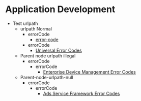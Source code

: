 # Application Development
- Test urlpath<!--test-urlpath-->
  - urlpath Normal<!--urlpath-normal-->
    - errorCode<!--errorcode-full-->
      - [error-code](onlyfortest/reference/apis-media-kit/errorcode-media.md)  
    - errorCode<!--errorcode-universal-->
      - [Universal Error Codes](onlyfortest/reference/errorcode-universal.md)
  - Parent node urlpath illegal<!--urlpath-illegal-->
    - errorCode<!--level3-parent-node-errorcode-for-ads-for-enterprise-device-management-->
      - errorCode<!--errorcode-for-ads-for-enterprise-device-management-->
        - [Enterprise Device Management Error Codes](onlyfortest/reference/apis-mdm-kit/errorcode-enterpriseDeviceManager.md) 
  - Parent-node-urlpath-null<!--urlpath-null-->
    - errorCode<!--level2-parent-node-errorcode-for-ads-->
      - errorCode<!--errorcode-for-ads-->
        - [Ads Service Framework Error Codes](onlyfortest/reference/apis-ads-kit/errorcode-ads.md) 
